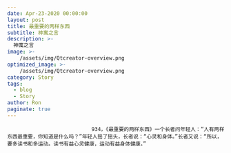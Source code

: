 ```yaml
---
date: Apr-23-2020 00:00:00
layout: post
title: 最重要的两样东西
subtitle: 神寓之言
description: >-
  神寓之言
image: >-
    /assets/img/Qtcreator-overview.png
optimized_image: >-
    /assets/img/Qtcreator-overview.png
category: Story
tags:
  - blog
  - Story
author: Ron
paginate: true
---
```


							　　934，《最重要的两样东西》一个长者问年轻人：“人有两样东西最重要，你知道是什么吗？”年轻人摇了摇头，长者说：“心灵和身体。”长者又说：“所以，要多读书和多运动。读书有益心灵健康，运动有益身体健康。”
							
							
						